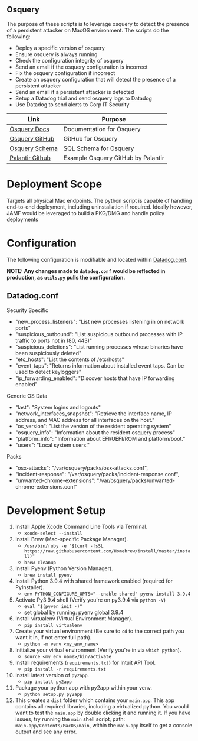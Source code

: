 ## Osquery
The purpose of these scripts is to leverage osquery to detect the presence of a persistent attacker on MacOS environment.
The scripts do the following:
* Deploy a specific version of osquery
* Ensure osquery is always running
* Check the configuration integrity of osquery
* Send an email if the osquery configuration is incorrect
* Fix the osquery configuration if incorrect
* Create an osquery configuration that will detect the presence of a persistent attacker
* Send an email if a persistent attacker is detected
* Setup a Datadog trial and send osquery logs to Datadog
* Use Datadog to send alerts to Corp IT Security

| Link | Purpose |
|---|---|
| [Osquery Docs](https://osquery.readthedocs.io/en/stable/) | Documentation for Osquery |
| [Osquery GitHub](https://github.com/osquery/osquery)  | GitHub for Osquery  |
| [Osquery Schema](https://osquery.io/schema/4.9.0/)  | SQL Schema for Osquery |
| [Palantir Github](https://github.com/palantir/osquery-configuration/tree/89c2ae5c7fcad242696e6febb16c05abb0375155) | Example Osquery GitHub by Palantir  |

# Deployment Scope
Targets all physical Mac endpoints. The python script is capable of handling end-to-end deployment, including uninstallation if required. Ideally however, JAMF would be leveraged to build a PKG/DMG and handle policy deployments

# Configuration
The following configuration is modifiable and located within [Datadog.conf](config/datadog.conf). 

**NOTE: Any changes made to `datadog.conf` would be reflected in production, as `utils.py` pulls the configuration.**

## Datadog.conf
Security Specific
* "new_process_listeners": "List new processes listening in on network ports"
* "suspicious_outbound": "List suspicious outbound processes with IP traffic to ports not in (80, 443)"
* "suspicious_deletions": "List running processes whose binaries have been suspiciously deleted"
* "etc_hosts": "List the contents of /etc/hosts"
* "event_taps": "Returns information about installed event taps. Can be used to detect keyloggers"
* "ip_forwarding_enabled": "Discover hosts that have IP forwarding enabled"

Generic OS Data
* "last": "System logins and logouts"
* "network_interfaces_snapshot": "Retrieve the interface name, IP address, and MAC address for all interfaces on the host."
* "os_version": "List the version of the resident operating system"
* "osquery_info": "Information about the resident osquery process"
* "platform_info": "Information about EFI/UEFI/ROM and platform/boot."
* "users": "Local system users."

Packs
* "osx-attacks": "/var/osquery/packs/osx-attacks.conf",
* "incident-response": "/var/osquery/packs/incident-response.conf",
* "unwanted-chrome-extensions": "/var/osquery/packs/unwanted-chrome-extensions.conf"

# Development Setup 
1. Install Apple Xcode Command Line Tools via Terminal.
    - `xcode-select --install`
2. Install Brew (Mac-specific Package Manager).
    - `/usr/bin/ruby -e "$(curl -fsSL https://raw.githubusercontent.com/Homebrew/install/master/install)"`
    - `brew cleanup`
3. Install Pyenv (Python Version Manager).
    - `brew install pyenv`
4. Install Python 3.9.4 with shared framework enabled (required for PyInstaller).
    - `env PYTHON_CONFIGURE_OPTS="--enable-shared" pyenv install 3.9.4`
5. Activate Py3.9.4 shell (Verify you're on py3.9.4 via `python -V`)
    - `eval "$(pyven init -)"`
    - set global by running: pyenv global 3.9.4
6. Install virtualenv (Virtual Environment Manager).
    - `pip install virtualenv`
7. Create your virtual environment (Be sure to `cd` to the correct path you want it in, if not enter full path).
    - `python -m venv <my_env_name>`
8. Initialize your virtual environment (Verify you're in via `which python`).
    - `source <my_env_name>/bin/activate`
9.  Install requirements (`requirements.txt`) for Intuit API Tool.
    - `pip install -r requirements.txt`
10. Install latest version of `py2app`.
    - `pip install py2app`
11. Package your python app with py2app within your venv.
    - `python setup.py py2app`
12. This creates a `dist` folder which contains your `main.app`. This app contains all required libraries, including a virtualized python. You would want to test the `main.app` by double clicking it and running it. If you have issues, try running the `main` shell script, path: `main.app/Contents/MacOS/main`, within the `main.app` itself to get a console output and see any error.

